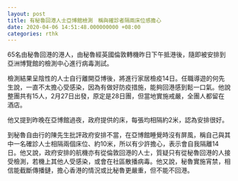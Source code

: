 ```yaml
---
layout: post
title: 有秘魯回港人士亞博館檢測　稱與確診者隔兩床位感擔心
date: 2020-04-06 14:51:48.000000000 +08:00
categories: rthk
---
```


65名由秘魯回港的港人，由秘魯經英國倫敦轉機昨日下午抵港後，隨即被安排到亞洲博覽館的檢測中心進行病毒測試。

檢測結果呈陰性的人士自行離開亞博後，將進行家居檢疫14日。任職導遊的何先生說，一直不太擔心受感染，因為有做好防疫措施，能夠回港感到鬆一口氣。他說整團共有15人，2月27日出發，原定是28日團，但當地實施戒嚴，全團人都留在酒店。

他又提到昨晚在亞博館過夜，政府提供的床，每張均相隔約2米，認為安排很好。

到秘魯自由行的陳先生批評政府安排不當，在亞博館睡覺時沒有屏風，稱自己與其中一名確診人士相隔兩個床位、約10米，所以有少許擔心，表示會自我隔離14日。他又說，政府安排的航機亦有從倫敦回港的人士，質疑只有從秘魯回港的人接受檢測，若機上其他人受感染，或會在社區散播病毒。他又說，秘魯實施宵禁，相信能截斷傳播鏈，擔心香港的情況或比秘魯更嚴重，但不能不回港。
